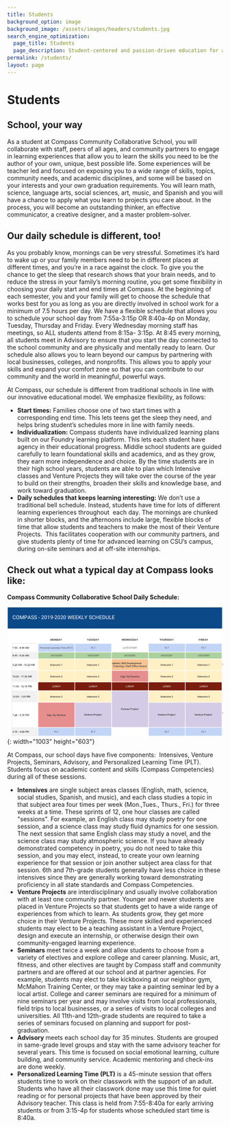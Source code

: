 ```yaml
---
title: Students
background_option: image
background_image: /assets/images/headers/students.jpg
search_engine_optimization:
  page_title: Students
  page_description: Student-centered and passion-driven education for a lifetime.
permalink: /students/
layout: page
---
```


# Students

## School, your way

As a student at Compass Community Collaborative School, you will collaborate with staff, peers of all ages, and community partners to engage in learning experiences that allow you to learn the skills you need to be the author of your own, unique, best possible life. Some experiences will be teacher led and focused on exposing you to a wide range of skills, topics, community needs, and academic disciplines, and some will be based on your interests and your own graduation requirements. You will learn math, science, language arts, social sciences, art, music, and Spanish and you will have a chance to apply what you learn to projects you care about. In the process, you will become an outstanding thinker, an effective communicator, a creative designer, and a master problem-solver.

## Our daily schedule is different, too\!

As you probably know, mornings can be very stressful. Sometimes it’s hard to wake up or your family members need to be in different places at different times, and you’re in a race against the clock. To give you the chance to get the sleep that research shows that your brain needs, and to reduce the stress in your family’s morning routine, you get some flexibility in choosing your daily start and end times at Compass. At the beginning of each semester, you and your family will get to choose the schedule that works best for you as long as you are directly involved in school work for a minimum of 7.5 hours per day. We have a flexible schedule that allows you to schedule your school day from 7:55a-3:15p OR 8:40a-4p on Monday, Tuesday, Thursday and Friday. Every Wednesday morning staff has meetings, so ALL students attend from 8:15a- 3:15p. At 8:45 every morning, all students meet in Advisory to ensure that you start the day connected to the school community and are physically and mentally ready to learn. Our schedule also allows you to learn beyond our campus by partnering with local businesses, colleges, and nonprofits. This allows you to apply your skills and expand your comfort zone so that you can contribute to our community and the world in meaningful, powerful ways.

At Compass, our schedule is different from traditional schools in line with our innovative educational model. We emphasize flexibility, as follows:&nbsp;

* **Start times:** Families choose one of two start times with a corresponding end time. This lets teens get the sleep they need, and helps bring student’s schedules more in line with family needs.
* **Individualization:** Compass students have individualized learning plans built on our Foundry learning platform. This lets each student have agency in their educational progress. Middle school students are guided carefully to learn foundational skills and academics, and as they grow, they earn more independence and choice. By the time students are in their high school years, students are able to plan which Intensive classes and Venture Projects they will take over the course of the year to build on their strengths, broaden their skills and knowledge base, and work toward graduation.
* **Daily schedules that keeps learning interesting:** We don’t use a traditional bell schedule. Instead, students have time for lots of different learning experiences throughout&nbsp; each day. The mornings are chunked in shorter blocks, and the afternoons include large, flexible blocks of time that allow students and teachers to make the most of their Venture Projects.&nbsp; This facilitates cooperation with our community partners, and give students plenty of time for advanced learning on CSU’s campus, during on-site seminars and at off-site internships.&nbsp;

## Check out what a typical day at Compass looks like:

**Compass Community Collaborative School Daily Schedule:**

![](/assets/images/weekly-schedule.png){: width="1003" height="603"}

At Compass, our school days have five components:&nbsp; Intensives, Venture Projects, Seminars, Advisory, and Personalized Learning Time (PLT). Students focus on academic content and skills (Compass Competencies) during all of these sessions.

* **Intensives** are single subject areas classes (English, math, science, social studies, Spanish, and music), and each class studies a topic in that subject area four times per week (Mon.,Tues., Thurs., Fri.) for three weeks at a time. These sprints of 12, one hour classes are called "sessions". For example, an English class may study poetry for one session, and a science class may study fluid dynamics for one session. The next session that same English class may study a novel, and the science class may study atmospheric science. If you have already demonstrated competency in poetry, you do not need to take this session, and you may elect, instead, to create your own learning experience for that session or join another subject area class for that session. 6th and 7th-grade students generally have less choice in these intensives since they are generally working toward demonstrating proficiency in all state standards and Compass Competencies.
* **Venture Projects** are interdisciplinary and usually involve collaboration with at least one community partner. Younger and newer students are placed in Venture Projects so that students get to have a wide range of experiences from which to learn. As students grow, they get more choice in their Venture Projects. These more skilled and experienced students may elect to be a teaching assistant in a Venture Project, design and execute an internship, or otherwise design their own community-engaged learning experience. &nbsp;
* **Seminars** meet twice a week and allow students to choose from a variety of electives and explore college and career planning. Music, art, fitness, and other electives are taught by Compass staff and community partners and are offered at our school and at partner agencies. For example, students may elect to take kickboxing at our neighbor gym, McMahon Training Center, or they may take a painting seminar led by a local artist. College and career seminars are required for a minimum of nine seminars per year and may involve visits from local professionals, field trips to local businesses, or a series of visits to local colleges and universities. All 11th-and 12th-grade students are required to take a series of seminars focused on planning and support for post-graduation.
* **Advisory** meets each school day for 35 minutes. Students are grouped in same-grade level groups and stay with the same advisory teacher for several years. This time is focused on social emotional learning, culture building, and community service. Academic mentoring and check-ins are done weekly.
* **Personalized Learning Time (PLT)** is a 45-minute session that offers students time to work on their classwork with the support of an adult. Students who have all their classwork done may use this time for quiet reading or for personal projects that have been approved by their Advisory teacher. This class is held from 7:55-8:40a for early arriving students or from 3:15-4p for students whose scheduled start time is 8:40a.